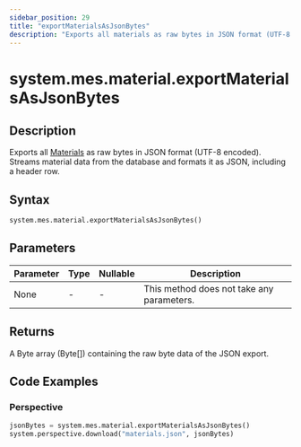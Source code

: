 ```yaml
---
sidebar_position: 29
title: "exportMaterialsAsJsonBytes"
description: "Exports all materials as raw bytes in JSON format (UTF-8 encoded)"
---
```


# system.mes.material.exportMaterialsAsJsonBytes

## Description

Exports all [Materials](../../data-model/material-model/material) as raw bytes in JSON format
(UTF-8 encoded). Streams material data from the database and formats it as JSON, including a
header row.

## Syntax

```python
system.mes.material.exportMaterialsAsJsonBytes()
```

## Parameters

| Parameter | Type | Nullable | Description                               |
|-----------|------|----------|-------------------------------------------|
| None      | -    | -        | This method does not take any parameters. |

## Returns

A Byte array (Byte[]) containing the raw byte data of the JSON export.

## Code Examples

### Perspective
```python
jsonBytes = system.mes.material.exportMaterialsAsJsonBytes()
system.perspective.download("materials.json", jsonBytes)
```
